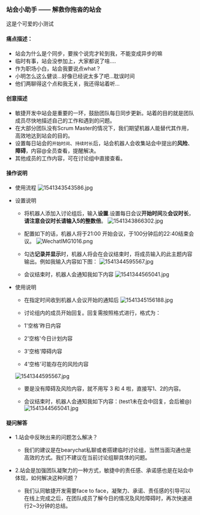 ### 站会小助手 —— 解救你拖沓的站会

这是个可爱的小测试
#### 痛点描述：

- 站会为什么是个同步，要挨个说完才轮到我，不能变成异步的嘛
- 临时有事，站会没参加上，大家都说了啥....
- 作为职场小白，站会我要说点what？
- 小明怎么这么健谈...好像已经说太多了吧...耽误时间
- 他们两聊得这个点和我无关，我还得站着听...

#### 创意描述
- 敏捷开发中站会是重要的一环，鼓励团队每日同步更新。站着的目的就是团队成员尽快地描述自己的工作和遇到的问题。
- 在大部分团队没有Scrum Master的情况下，我们期望机器人能替代其作用，高效地达到站会的目的。
- 设置每日站会的``开始时间``、``持续时长``后，站会机器人会收集站会中提出的**风险**、**障碍**，内容@全员查看，提醒解决。
- 其他成员的工作内容，可在讨论组中直接查看。

#### 操作说明
- 使用流程
![1541343543586.jpg](https://i.loli.net/2018/11/04/5bdf09476d8e3.jpg)

- 设置说明
  - 将机器人添加入讨论组后，输入**设置**.设置每日会议**开始时间**及**会议时长**，**请注意会议时长请输入5的整数倍**。
  ![1541343866302.jpg](https://i.loli.net/2018/11/04/5bdf0a8dd8579.jpg)
  - 配置如下的话，机器人将于21:00 开始会议，于100分钟后的22:40结束会议。
  ![WechatIMG1016.png](https://i.loli.net/2018/11/04/5bdf0bccd1647.png)
  - 勾选**记录并显示**时，机器人将会在会议结束时，将成员输入的此主题内容输出。例如我输入内容如下图：
   ![1541344595567.jpg](https://i.loli.net/2018/11/04/5bdf0d6496e7e.jpg)
   
   - 会议结束时，机器人会通知我如下内容
   ![1541344565041.jpg](https://i.loli.net/2018/11/04/5bdf0d65118d5.jpg)

- 使用说明
	- 在指定时间收到机器人会议开始的通知后
    ![1541345156188.jpg](https://i.loli.net/2018/11/04/5bdf0f946f2d2.jpg)

    - 讨论组内的成员开始回复。回复需按照格式进行，格式为：
    - 1'空格'昨日内容
    - 2'空格'今日计划内容
    - 3'空格'障碍内容
    - 4'空格'可能存在的风险内容
    
    ![1541344595567.jpg](https://i.loli.net/2018/11/04/5bdf0d6496e7e.jpg)
    
    - 要是没有障碍及风险内容，就不用写 3 和 4 啦，直接写1、2的内容。
    
    - 会议结束时，机器人会通知我如下内容：(test1未在会中回复，会后被@)
   ![1541344565041.jpg](https://i.loli.net/2018/11/04/5bdf0d65118d5.jpg)
    
#### 疑问解答
- 1.站会中反映出来的问题怎么解决？
  - 我们的建议是在bearychat私聊或者搭建临时讨论组，当然当面沟通也是高效的方式。我们不建议在当前讨论组聊具体的问题。
  
- 2.站会是加强团队凝聚力的一种方式，敏捷中的责任感、承诺感也是在站会中体现，如何解决这种问题？
  - 我们认同敏捷开发需要face to face，凝聚力、承诺、责任感的引导可以在线上完成之后，在团队成员了解今日的情况及风险障碍时，再次快速进行2~3分钟的总结。




